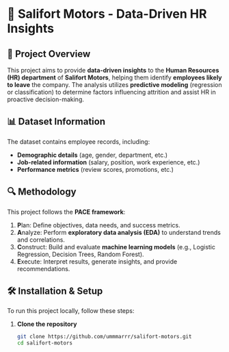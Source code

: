 # 🚀 Salifort Motors - Data-Driven HR Insights

## 📌 Project Overview
This project aims to provide **data-driven insights** to the **Human Resources (HR) department** of **Salifort Motors**, helping them identify **employees likely to leave** the company. The analysis utilizes **predictive modeling** (regression or classification) to determine factors influencing attrition and assist HR in proactive decision-making.

## 📊 Dataset Information
The dataset contains employee records, including:
- **Demographic details** (age, gender, department, etc.)
- **Job-related information** (salary, position, work experience, etc.)
- **Performance metrics** (review scores, promotions, etc.)

## 🔍 Methodology
This project follows the **PACE framework**:
1. **P**lan: Define objectives, data needs, and success metrics.
2. **A**nalyze: Perform **exploratory data analysis (EDA)** to understand trends and correlations.
3. **C**onstruct: Build and evaluate **machine learning models** (e.g., Logistic Regression, Decision Trees, Random Forest).
4. **E**xecute: Interpret results, generate insights, and provide recommendations.

## 🛠️ Installation & Setup
To run this project locally, follow these steps:

1. **Clone the repository**
   ```bash
   git clone https://github.com/ummmarrr/salifort-motors.git
   cd salifort-motors
